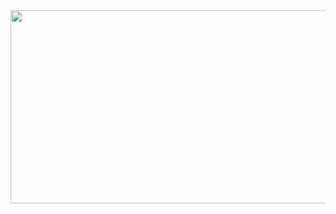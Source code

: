 <div class = "repo" align = "center">
 
<a href = "#">
<img src = "https://i.ibb.co/Q7k4ZPtM/559.jpg"  width="640" height="309">
</img>
